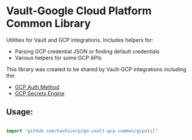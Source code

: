 # Vault-Google Cloud Platform Common Library

Utilities for Vault and GCP integrations. Includes helpers for:
- Parsing GCP credential JSON or finding default credentials
- Various helpers for some GCP APIs

This library was created to be shared by Vault-GCP integrations including the:
- [GCP Auth Method](https://github.com/hashicorp/vault-plugin-auth-gcp)
- [GCP Secrets Engine](https://github.com/hashicorp/vault-plugin-secrets-gcp)

## Usage:

```go

import "github.com/hashicorp/go-vault-gcp-common/gcputil"
```
